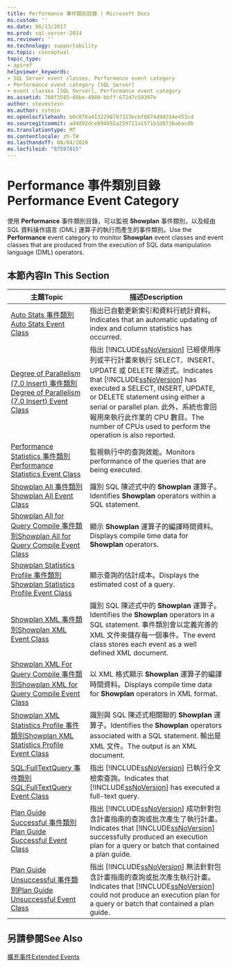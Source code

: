 ```yaml
---
title: Performance 事件類別目錄 | Microsoft Docs
ms.custom: ''
ms.date: 06/13/2017
ms.prod: sql-server-2014
ms.reviewer: ''
ms.technology: supportability
ms.topic: conceptual
topic_type:
- apiref
helpviewer_keywords:
- SQL Server event classes, Performance event category
- Performance event category [SQL Server]
- event classes [SQL Server], Performance event category
ms.assetid: 708f3585-d8be-4980-bbff-672d7c59397e
author: stevestein
ms.author: sstein
ms.openlocfilehash: b0c076a4132298797313ecbf0874d9d2d4e453cd
ms.sourcegitcommit: ad4d92dce894592a259721a1571b1d8736abacdb
ms.translationtype: MT
ms.contentlocale: zh-TW
ms.lasthandoff: 08/04/2020
ms.locfileid: "87597815"
---
```

# <a name="performance-event-category"></a><span data-ttu-id="37256-102">Performance 事件類別目錄</span><span class="sxs-lookup"><span data-stu-id="37256-102">Performance Event Category</span></span>
  <span data-ttu-id="37256-103">使用 **Performance** 事件類別目錄，可以監視 **Showplan** 事件類別，以及經由 SQL 資料操作語言 (DML) 運算子的執行而產生的事件類別。</span><span class="sxs-lookup"><span data-stu-id="37256-103">Use the **Performance** event category to monitor **Showplan** event classes and event classes that are produced from the execution of SQL data manipulation language (DML) operators.</span></span>  
  
## <a name="in-this-section"></a><span data-ttu-id="37256-104">本節內容</span><span class="sxs-lookup"><span data-stu-id="37256-104">In This Section</span></span>  
  
|<span data-ttu-id="37256-105">主題</span><span class="sxs-lookup"><span data-stu-id="37256-105">Topic</span></span>|<span data-ttu-id="37256-106">描述</span><span class="sxs-lookup"><span data-stu-id="37256-106">Description</span></span>|  
|-----------|-----------------|  
|[<span data-ttu-id="37256-107">Auto Stats 事件類別</span><span class="sxs-lookup"><span data-stu-id="37256-107">Auto Stats Event Class</span></span>](auto-stats-event-class.md)|<span data-ttu-id="37256-108">指出已自動更新索引和資料行統計資料。</span><span class="sxs-lookup"><span data-stu-id="37256-108">Indicates that an automatic updating of index and column statistics has occurred.</span></span>|  
|[<span data-ttu-id="37256-109">Degree of Parallelism &#40;7.0 Insert&#41; 事件類別</span><span class="sxs-lookup"><span data-stu-id="37256-109">Degree of Parallelism &#40;7.0 Insert&#41; Event Class</span></span>](degree-of-parallelism-7-0-insert-event-class.md)|<span data-ttu-id="37256-110">指出 [!INCLUDE[ssNoVersion](../../includes/ssnoversion-md.md)] 已經使用序列或平行計畫來執行 SELECT、INSERT、UPDATE 或 DELETE 陳述式。</span><span class="sxs-lookup"><span data-stu-id="37256-110">Indicates that [!INCLUDE[ssNoVersion](../../includes/ssnoversion-md.md)] has executed a SELECT, INSERT, UPDATE, or DELETE statement using either a serial or parallel plan.</span></span> <span data-ttu-id="37256-111">此外，系統也會回報用來執行此作業的 CPU 數目。</span><span class="sxs-lookup"><span data-stu-id="37256-111">The number of CPUs used to perform the operation is also reported.</span></span>|  
|[<span data-ttu-id="37256-112">Performance Statistics 事件類別</span><span class="sxs-lookup"><span data-stu-id="37256-112">Performance Statistics Event Class</span></span>](performance-statistics-event-class.md)|<span data-ttu-id="37256-113">監視執行中的查詢效能。</span><span class="sxs-lookup"><span data-stu-id="37256-113">Monitors performance of the queries that are being executed.</span></span>|  
|[<span data-ttu-id="37256-114">Showplan All 事件類別</span><span class="sxs-lookup"><span data-stu-id="37256-114">Showplan All Event Class</span></span>](showplan-all-event-class.md)|<span data-ttu-id="37256-115">識別 SQL 陳述式中的 **Showplan** 運算子。</span><span class="sxs-lookup"><span data-stu-id="37256-115">Identifies **Showplan** operators within a SQL statement.</span></span>|  
|[<span data-ttu-id="37256-116">Showplan All for Query Compile 事件類別</span><span class="sxs-lookup"><span data-stu-id="37256-116">Showplan All for Query Compile Event Class</span></span>](showplan-all-for-query-compile-event-class.md)|<span data-ttu-id="37256-117">顯示 **Showplan** 運算子的編譯時間資料。</span><span class="sxs-lookup"><span data-stu-id="37256-117">Displays compile time data for **Showplan** operators.</span></span>|  
|[<span data-ttu-id="37256-118">Showplan Statistics Profile 事件類別</span><span class="sxs-lookup"><span data-stu-id="37256-118">Showplan Statistics Profile Event Class</span></span>](showplan-statistics-profile-event-class.md)|<span data-ttu-id="37256-119">顯示查詢的估計成本。</span><span class="sxs-lookup"><span data-stu-id="37256-119">Displays the estimated cost of a query.</span></span>|  
|[<span data-ttu-id="37256-120">Showplan XML 事件類別</span><span class="sxs-lookup"><span data-stu-id="37256-120">Showplan XML Event Class</span></span>](showplan-xml-event-class.md)|<span data-ttu-id="37256-121">識別 SQL 陳述式中的 **Showplan** 運算子。</span><span class="sxs-lookup"><span data-stu-id="37256-121">Identifies the **Showplan** operators in a SQL statement.</span></span> <span data-ttu-id="37256-122">事件類別會以定義完善的 XML 文件來儲存每一個事件。</span><span class="sxs-lookup"><span data-stu-id="37256-122">The event class stores each event as a well defined XML document.</span></span>|  
|[<span data-ttu-id="37256-123">Showplan XML For Query Compile 事件類別</span><span class="sxs-lookup"><span data-stu-id="37256-123">Showplan XML for Query Compile Event Class</span></span>](showplan-xml-for-query-compile-event-class.md)|<span data-ttu-id="37256-124">以 XML 格式顯示 **Showplan** 運算子的編譯時間資料。</span><span class="sxs-lookup"><span data-stu-id="37256-124">Displays compile time data for **Showplan** operators in XML format.</span></span>|  
|[<span data-ttu-id="37256-125">Showplan XML Statistics Profile 事件類別</span><span class="sxs-lookup"><span data-stu-id="37256-125">Showplan XML Statistics Profile Event Class</span></span>](showplan-xml-statistics-profile-event-class.md)|<span data-ttu-id="37256-126">識別與 SQL 陳述式相關聯的 **Showplan** 運算子。</span><span class="sxs-lookup"><span data-stu-id="37256-126">Identifies the **Showplan** operators associated with a SQL statement.</span></span> <span data-ttu-id="37256-127">輸出是 XML 文件。</span><span class="sxs-lookup"><span data-stu-id="37256-127">The output is an XML document.</span></span>|  
|[<span data-ttu-id="37256-128">SQL:FullTextQuery 事件類別</span><span class="sxs-lookup"><span data-stu-id="37256-128">SQL:FullTextQuery Event Class</span></span>](sql-fulltextquery-event-class.md)|<span data-ttu-id="37256-129">指出 [!INCLUDE[ssNoVersion](../../includes/ssnoversion-md.md)] 已執行全文檢索查詢。</span><span class="sxs-lookup"><span data-stu-id="37256-129">Indicates that [!INCLUDE[ssNoVersion](../../includes/ssnoversion-md.md)] has executed a full-text query.</span></span>|  
|[<span data-ttu-id="37256-130">Plan Guide Successful 事件類別</span><span class="sxs-lookup"><span data-stu-id="37256-130">Plan Guide Successful Event Class</span></span>](plan-guide-successful-event-class.md)|<span data-ttu-id="37256-131">指出 [!INCLUDE[ssNoVersion](../../includes/ssnoversion-md.md)] 成功針對包含計畫指南的查詢或批次產生了執行計畫。</span><span class="sxs-lookup"><span data-stu-id="37256-131">Indicates that [!INCLUDE[ssNoVersion](../../includes/ssnoversion-md.md)] successfully produced an execution plan for a query or batch that contained a plan guide.</span></span>|  
|[<span data-ttu-id="37256-132">Plan Guide Unsuccessful 事件類別</span><span class="sxs-lookup"><span data-stu-id="37256-132">Plan Guide Unsuccessful Event Class</span></span>](plan-guide-unsuccessful-event-class.md)|<span data-ttu-id="37256-133">指出 [!INCLUDE[ssNoVersion](../../includes/ssnoversion-md.md)] 無法針對包含計畫指南的查詢或批次產生執行計畫。</span><span class="sxs-lookup"><span data-stu-id="37256-133">Indicates that [!INCLUDE[ssNoVersion](../../includes/ssnoversion-md.md)] could not produce an execution plan for a query or batch that contained a plan guide.</span></span>|  
  
## <a name="see-also"></a><span data-ttu-id="37256-134">另請參閱</span><span class="sxs-lookup"><span data-stu-id="37256-134">See Also</span></span>  
 [<span data-ttu-id="37256-135">擴充事件</span><span class="sxs-lookup"><span data-stu-id="37256-135">Extended Events</span></span>](../extended-events/extended-events.md)  
  
  
